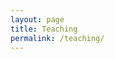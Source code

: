 ```yaml
---
layout: page
title: Teaching
permalink: /teaching/
---
```


<!---
## Undergraduate education minor

I am Chair of the Education Minor Committee at the Graduate School of Education (GSE). With support from the UC Office of the President, the GSE has recently launched an [online education minor](https://gse.berkeley.edu/undergraduate-programs-undergraduate-minor) called _Educating for the 21st Century_. The online minor can be completed during the academic year, or during summer school. The minor is also open to non-Berkeley students, who receive a UC Berkeley Education Certificate upon completion of all requirements.

As part of the minor I have created, and currently teach, the online course _Education in a Global World_ (EDUC W142). An introductory video describing the course can be found [here](https://youtu.be/W1Eld66tufs).

I also regularly teach an undergraduate course titled _Education and International Development_ (EDUC 148) which is cross-listed with the [Global Studies](http://globalstudies.berkeley.edu) program, where I am an affiliated faculty member. 

## Qualitative research methods

I regularly teach the graduate level _Introduction to Qualitative Research Methods_ class (EDUC 271B). This class introduces students to qualitative research methods commonly used in the social sciences. It also covers research ethics and human subjects protection issues. This course satisfies the qualitative research methods requirement for the graduate program.
-->

